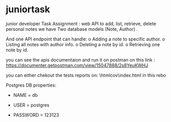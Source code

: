 # juniortask

junior developer Task Assignment : web API to add, list, retrieve, delete personal notes we have Two database models (Note, Author) .

And one API endpoint that can handle: 
o Adding a note to specific author. 
o Listing all notes with author info.
o Deleting a note by id. 
o Retrieving one note by id.

you can see the apis documentaion and run it on postman on this link : https://documenter.getpostman.com/view/15047888/2s8YeuKWHJ

you can either chekout the tests reports on: \htmlcov\index.html in this rebo

Postgres DB properties:

- NAME      =   db

- USER      =   postgres

- PASSWORD  =   123123
